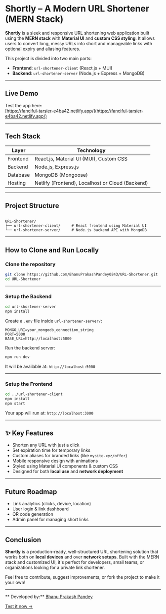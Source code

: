 #  Shortly – A Modern URL Shortener (MERN Stack)

**Shortly** is a sleek and responsive URL shortening web application built using the **MERN stack** with **Material UI** and **custom CSS styling**. It allows users to convert long, messy URLs into short and manageable links with optional expiry and aliasing features.

This project is divided into two main parts:
- **Frontend**: `url-shortener-client` (React.js + MUI)
- **Backend**: `url-shortener-server` (Node.js + Express + MongoDB)

---

##  Live Demo

 Test the app here:  
 [https://fanciful-tarsier-e4ba42.netlify.app/](https://fanciful-tarsier-e4ba42.netlify.app/)

---

##  Tech Stack

| Layer      | Technology                              |
|------------|------------------------------------------|
| Frontend   | React.js, Material UI (MUI), Custom CSS |
| Backend    | Node.js, Express.js                      |
| Database   | MongoDB (Mongoose)                       |
| Hosting    | Netlify (Frontend), Localhost or Cloud (Backend) |

---

##  Project Structure

```

URL-Shortener/
├── url-shortener-client/     # React frontend using Material UI
└── url-shortener-server/     # Node.js backend API with MongoDB

````

---

##  How to Clone and Run Locally

###  Clone the repository

```bash
git clone https://github.com/BhanuPrakashPandey0843/URL-Shortener.git
cd URL-Shortener
````

---

###  Setup the Backend

```bash
cd url-shortener-server
npm install
```

Create a `.env` file inside `url-shortener-server/`:

```env
MONGO_URI=your_mongodb_connection_string
PORT=5000
BASE_URL=http://localhost:5000
```

Run the backend server:

```bash
npm run dev
```

It will be available at: `http://localhost:5000`

---

###  Setup the Frontend

```bash
cd ../url-shortener-client
npm install
npm start
```

Your app will run at: `http://localhost:3000`

---

## ✨ Key Features

*  Shorten any URL with just a click
*  Set expiration time for temporary links
*  Custom aliases for branded links (like `mysite.xyz/offer`)
*  Mobile responsive design with animations
*  Styled using Material UI components & custom CSS
*  Designed for both **local use** and **network deployment**

---

##  Future Roadmap

*  Link analytics (clicks, device, location)
*  User login & link dashboard
*  QR code generation
*  Admin panel for managing short links

---

##  Conclusion

**Shortly** is a production-ready, well-structured URL shortening solution that works both on **local devices** and over **network setups**. Built with the MERN stack and customized UI, it's perfect for developers, small teams, or organizations looking for a private link shortener.

Feel free to contribute, suggest improvements, or fork the project to make it your own!

---

** Developed by:** [Bhanu Prakash Pandey](https://github.com/BhanuPrakashPandey0843)

[Test it now →](https://fanciful-tarsier-e4ba42.netlify.app/)

